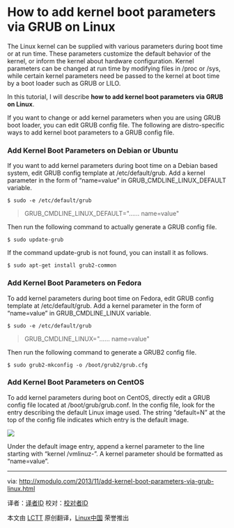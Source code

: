 How to add kernel boot parameters via GRUB on Linux
================================================================================
The Linux kernel can be supplied with various parameters during boot time or at run time. These parameters customize the default behavior of the kernel, or inform the kernel about hardware configuration. Kernel parameters can be changed at run time by modifying files in /proc or /sys, while certain kernel parameters need be passed to the kernel at boot time by a boot loader such as GRUB or LILO.

In this tutorial, I will describe **how to add kernel boot parameters via GRUB on Linux**.

If you want to change or add kernel parameters when you are using GRUB boot loader, you can edit GRUB config file. The following are distro-specific ways to add kernel boot parameters to a GRUB config file.

### Add Kernel Boot Parameters on Debian or Ubuntu ###

If you want to add kernel parameters during boot time on a Debian based system, edit GRUB config template at /etc/default/grub. Add a kernel parameter in the form of “name=value” in GRUB_CMDLINE_LINUX_DEFAULT variable.

    $ sudo -e /etc/default/grub 

> GRUB_CMDLINE_LINUX_DEFAULT="...... name=value"

Then run the following command to actually generate a GRUB config file.

    $ sudo update-grub 

If the command update-grub is not found, you can install it as follows.

    $ sudo apt-get install grub2-common 

### Add Kernel Boot Parameters on Fedora ###

To add kernel parameters during boot time on Fedora, edit GRUB config template at /etc/default/grub. Add a kernel parameter in the form of “name=value” in GRUB_CMDLINE_LINUX variable.

    $ sudo -e /etc/default/grub 

> GRUB_CMDLINE_LINUX="...... name=value"

Then run the following command to generate a GRUB2 config file.

    $ sudo grub2-mkconfig -o /boot/grub2/grub.cfg

### Add Kernel Boot Parameters on CentOS ###

To add kernel parameters during boot on CentOS, directly edit a GRUB config file located at /boot/grub/grub.conf. In the config file, look for the entry describing the default Linux image used. The string “default=N” at the top of the config file indicates which entry is the default image.

[![](http://farm8.staticflickr.com/7429/10618657834_8082c2806b_z.jpg)][1]

Under the default image entry, append a kernel parameter to the line starting with “kernel /vmlinuz-”. A kernel parameter should be formatted as “name=value”.

--------------------------------------------------------------------------------

via: http://xmodulo.com/2013/11/add-kernel-boot-parameters-via-grub-linux.html

译者：[译者ID](https://github.com/译者ID) 校对：[校对者ID](https://github.com/校对者ID)

本文由 [LCTT](https://github.com/LCTT/TranslateProject) 原创翻译，[Linux中国](http://linux.cn/) 荣誉推出

[1]:http://www.flickr.com/photos/xmodulo/10618657834/